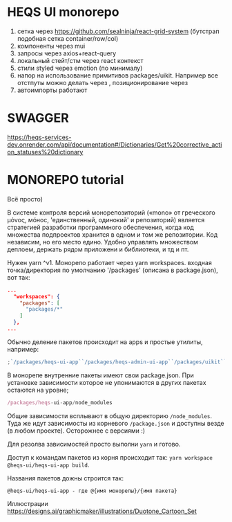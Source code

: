 # HEQS UI monorepo

1. сетка через https://github.com/sealninja/react-grid-system (бутстрап подобная сетка container/row/col)
2. компоненты через mui
3. запросы через axios+react-query
4. локальный стейт/стм через react контекст
5. стили styled через emotion (по минималу)
6. напор на использование примитивов packages/uikit. Например все отстпуты можно делать через <Spacer space={20} />, позиционирование через <Flex />
7. автоимпорты работают

# SWAGGER

https://heqs-services-dev.onrender.com/api/documentation#/Dictionaries/Get%20corrective_action_statuses%20dictionary

# MONOREPO tutorial

Всё просто)

В системе контроля версий монорепозиторий («mono» от греческого μόνος, мóнос, 'единственный, одинокий' и репозиторий) является стратегией разработки программного обеспечения, когда код множества подпроектов хранится в одном и том же репозитории.
Код независим, но его место едино. Удобно управлять множеством деплоем, держать рядом приложени и библиотеки, и тд и пт.

Нужен yarn ^v1. Монорепо работает через yarn workspaces. входная точка/директория по умолчанию '/packages' (описана в package.json), вот так:

```json
...
  "workspaces": {
    "packages": [
      "packages/*"
    ]
  },
...
```

Обычно деление пакетов происходит на apps и простые утилиты, например:

```js
;`/packages/heqs-ui-app``/packages/heqs-admin-ui-app``/packages/uikit``/packages/font-roboto`
```

В монорепе внутренние пакеты имеют свои package.json. При установке зависимости которое не упонимаются в других пакетах остаются на уровне;

```js
/packages/heqs-ui-app/node_modules
```

Общие зависимости всплывают в общую директорию `/node_modules`. Туда же идут зависимосты из корневого `/package.json` и доступны везде (в любом проекте). Осторожнее с версиями :)

Для резолва зависимостей просто выполни `yarn` и готово.

Доступ к командам пакетов из корня происходит так:
`yarn workspace @heqs-ui/heqs-ui-app build`.

Названия пакетов дожны строится так:

`@heqs-ui/heqs-ui-app - где @{имя монорепы}/{имя пакета}`

Иллюстрации
https://designs.ai/graphicmaker/illustrations/Duotone_Cartoon_Set
